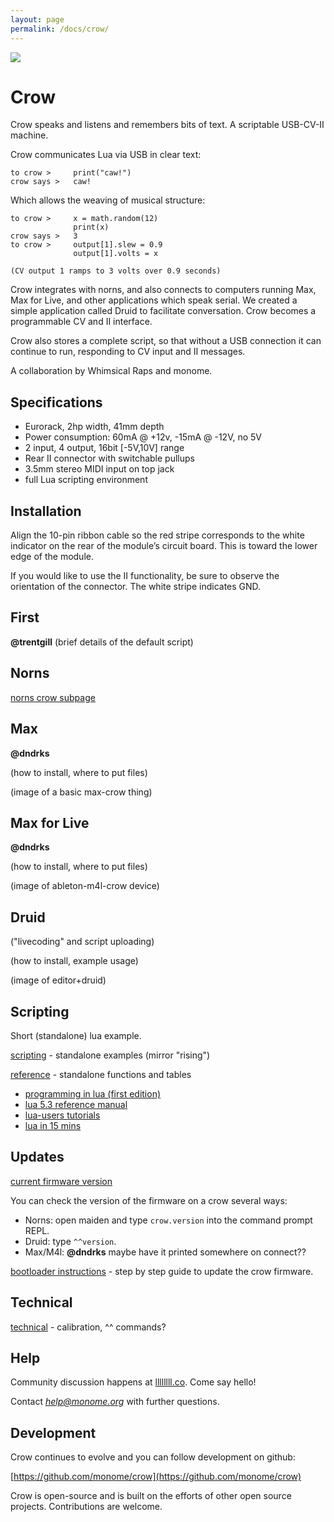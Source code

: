 ```yaml
---
layout: page
permalink: /docs/crow/
---
```


![](/images/crow.jpg)

# Crow

Crow speaks and listens and remembers bits of text. A scriptable USB-CV-II machine.

Crow communicates Lua via USB in clear text:

```
to crow >     print("caw!")
crow says >   caw!
```

Which allows the weaving of musical structure:

```
to crow >     x = math.random(12)
              print(x)
crow says >   3
to crow >     output[1].slew = 0.9
              output[1].volts = x

(CV output 1 ramps to 3 volts over 0.9 seconds)
```

Crow integrates with norns, and also connects to computers running Max, Max for Live, and other applications which speak serial. We created a simple application called Druid to facilitate conversation. Crow becomes a programmable CV and II interface.

Crow also stores a complete script, so that without a USB connection it can continue to run, responding to CV input and II messages.

A collaboration by Whimsical Raps and monome.


## Specifications

- Eurorack, 2hp width, 41mm depth
- Power consumption: 60mA @ +12v, -15mA @ -12V, no 5V
- 2 input, 4 output, 16bit [-5V,10V] range
- Rear II connector with switchable pullups
- 3.5mm stereo MIDI input on top jack
- full Lua scripting environment


## Installation

Align the 10-pin ribbon cable so the red stripe corresponds to the white indicator on the rear of the module’s circuit board. This is toward the lower edge of the module.

If you would like to use the II functionality, be sure to observe the orientation of the connector. The white stripe indicates GND.


## First

**@trentgill** (brief details of the default script)


## Norns

[norns crow subpage](norns)

## Max

**@dndrks**

(how to install, where to put files)

(image of a basic max-crow thing)


## Max for Live

**@dndrks**

(how to install, where to put files)

(image of ableton-m4l-crow device)


## Druid

("livecoding" and script uploading)

(how to install, example usage)

(image of editor+druid)


## Scripting

Short (standalone) lua example.

[scripting](scripting) - standalone examples (mirror "rising")

[reference](reference) - standalone functions and tables

- [programming in lua (first edition)](https://www.lua.org/pil/contents.html)
- [lua 5.3 reference manual](https://www.lua.org/manual/5.3/)
- [lua-users tutorials](http://lua-users.org/wiki/TutorialDirectory)
- [lua in 15 mins](http://tylerneylon.com/a/learn-lua/)



## Updates

[current firmware version](https://github.com/monome/crow/releases)

You can check the version of the firmware on a crow several ways:

- Norns: open maiden and type `crow.version` into the command prompt REPL.
- Druid: type `^^version`.
- Max/M4l: **@dndrks** maybe have it printed somewhere on connect??

[bootloader instructions](update) - step by step guide to update the crow firmware.


## Technical

[technical](technical) - calibration, ^^ commands?


## Help

Community discussion happens at [llllllll.co](https://llllllll.co). Come say hello!

Contact *help@monome.org* with further questions.


## Development

Crow continues to evolve and you can follow development on github:

[https://github.com/monome/crow](https://github.com/monome/crow)

Crow is open-source and is built on the efforts of other open source projects. Contributions are welcome.
